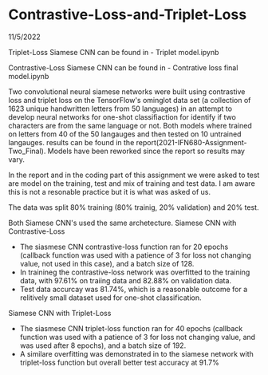 # Contrastive-Loss-and-Triplet-Loss

11/5/2022

Triplet-Loss Siamese CNN can be found in - Triplet model.ipynb

Contrastive-Loss Siamese CNN can be found in - Contrative loss final model.ipynb


Two convolutional neural siamese networks were built using contrastive loss and triplet loss on the TensorFlow's ominglot data set (a collection of 1623 unique handwritten letters from 50 languages) in an attempt to develop neural networks for one-shot classifiaction for identify if two characters are from the same language or not. Both models where trained on letters from 40 of the 50 langauges and then tested on 10 untrained langauges. 
results can be found in the report(2021-IFN680-Assignment-Two_Final). Models have been reworked since the report so results may vary.

In the report and in the coding part of this assignment we were asked to test are model on the training, test and mix of training and test data. I am aware this is not a resonable practice but it is what was asked of us.

The data was split 80% training (80% trainig, 20% validation) and 20% test.

Both Siamese CNN's used the same archetecture.
Siamese CNN with Contrastive-Loss
  - The siasmese CNN contrastive-loss function ran for 20 epochs (callback function was used with a patience of 3 for loss not changing value, not used in     this case), and a batch size of 128. 
  - In trainineg the contrastive-loss network was overfitted to the training data, with 97.61% on traiing data and 82.88% on validation data.
  - Test data accurcay was 81.74%, which is a reasonable outcome for a relitively small dataset used for one-shot classification. 

Siamese CNN with Triplet-Loss
  - The siasmese CNN triplet-loss function ran for 40 epochs (callback function was used with a patience of 3 for loss not changing value, and was used after 8 epochs), and a batch size of 192. 
  - A similare overfitting was demonstrated in to the siamese network with triplet-loss function but overall better test accuracy at 91.7%

